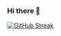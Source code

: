 ### Hi there 👋

[![GitHub Streak](http://github-readme-streak-stats.herokuapp.com?user=aldoademi&theme=dark&background=000000)](https://git.io/streak-stats)

<!--
**aldoademi/aldoademi** is a ✨ _special_ ✨ repository because its `README.md` (this file) appears on your GitHub profile.

Here are some ideas to get you started:

- 🔭 I’m currently working on ...
- 🌱 I’m currently learning ...
- 👯 I’m looking to collaborate on ...
- 🤔 I’m looking for help with ...
- 💬 Ask me about ...
- 📫 How to reach me: ...
- 😄 Pronouns: ...
- ⚡ Fun fact: ...
-->
